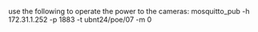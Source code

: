 use the following to operate the power to the cameras:
mosquitto_pub -h 172.31.1.252 -p 1883 -t ubnt24/poe/07 -m 0
